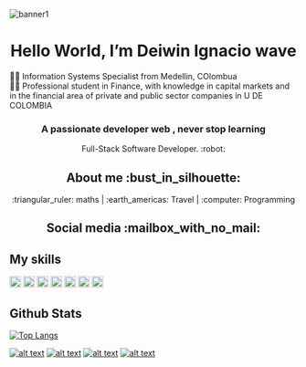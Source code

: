 ![banner1](https://user-images.githubusercontent.com/60376045/89105505-524e7100-d3e7-11ea-9459-966119ea226d.png)


<h1 align="center"> Hello World, I’m Deiwin Ignacio wave</h1>

👨‍🎓  Information Systems Specialist from Medellin, COlombua</br>
👨‍🎓 Professional student in Finance, with knowledge in capital markets and in the financial area of private and public sector companies in U DE COLOMBIA


<h3 align="center">A passionate developer web , never stop learning </h3>
<!-- Please don't remove this: Grab your social icons from https://github.com/carlsednaoui/gitsocial -->

<p align="center">Full-Stack Software Developer. :robot:</p>
<h2 align="center"><a id="About_me_6"></a>About me :bust_in_silhouette:</h2>
<p align="center">:triangular_ruler: maths | :earth_americas: Travel | :computer: Programming</p>
<h2 align="center"><a id="Social_media_mailbox_with_no_mail_15"></a>Social media :mailbox_with_no_mail:</h2>


## My skills
<p align="left">
  <img src="https://devicons.github.io/devicon/devicon.git/icons/c/c-original.svg" alt="c" width="20" height="20"/>
  <img src="https://devicons.github.io/devicon/devicon.git/icons/css3/css3-original-wordmark.svg" alt="css3" width="20" height="20"/>
  <img src="https://devicons.github.io/devicon/devicon.git/icons/html5/html5-original-wordmark.svg" alt="html5" width="20" height="20"/>
  <img src="https://devicons.github.io/devicon/devicon.git/icons/javascript/javascript-original.svg" alt="javascript" width="20" height="20"/>
  <img src="https://devicons.github.io/devicon/devicon.git/icons/mysql/mysql-original-wordmark.svg" alt="mysql" width="20" height="20"/>
  <img src="https://devicons.github.io/devicon/devicon.git/icons/python/python-original-wordmark.svg" alt="python" width="20" height="20"/>
  <img src="https://devicons.github.io/devicon/devicon.git/icons/linux/linux-original.svg" alt="linux" width="20" height="20"/>
</p>

## Github Stats
[![Top Langs](https://github-readme-stats.vercel.app/api/top-langs/?username=Deiwin-Ignacio-Monsalve-Altamar&hide=javascript,html])](https://github.com/Deiwin-Ignacio-Monsalve-Altamar/github-readme-stats)

<!-- display the social media buttons in your README -->

[![alt text][1.1]][1]
[![alt text][2.1]][2]
[![alt text][4.1]][4]
[![alt text][6.1]][6]


<!-- links to social media icons -->
<!-- no need to change these -->

<!-- icons with padding -->

[1.1]: http://i.imgur.com/tXSoThF.png (twitter icon with padding)
[2.1]: http://i.imgur.com/P3YfQoD.png (facebook icon with padding)
[4.1]: http://i.imgur.com/YckIOms.png (tumblr icon with padding)
[6.1]: http://i.imgur.com/0o48UoR.png (github icon with padding)

<!-- links to your social media accounts -->
<!-- update these accordingly -->

[1]: https://twitter.com/DeiwinMonsalve
[2]: https://www.facebook.com/profile.php?id=100006746774705
[4]: https://www.linkedin.com/in/deiwin-ignacio-monsalve/
[6]: https://github.com/Deiwin-Ignacio-Monsalve-Altamar

<!-- Please don't remove this: Grab your social icons from https://github.com/carlsednaoui/gitsocial -->
</div>